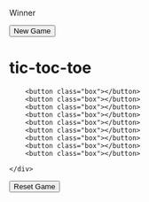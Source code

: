 <!DOCTYPE html>
<html lang="en">
<head>
    <meta charset="UTF-8">
    <meta name="viewport" content="width=device-width, initial-scale=1.0">
    <title> <tic-toc-toe></tic-toc-toe></title>
    <link rel="stylesheet" href="style.css">
</head>
<body>
  <div class="msg-container hide ">
    <p id="msg">Winner</p>
    <button id="new-btn">New Game</button>
  </div>
  <main>
    <h1>tic-toc-toe</h1>
    
  <div class="container">
    <div class="game">
    
        <button class="box"></button>
        <button class="box"></button>
        <button class="box"></button>
        <button class="box"></button>
        <button class="box"></button>
        <button class="box"></button>
        <button class="box"></button>
        <button class="box"></button>
        <button class="box"></button>

    </div>
  </div>
  <button id="reset-btn">Reset Game</button>
</main>
  <script src="tic-toc-toe.js"></script>
</body>


</html>
